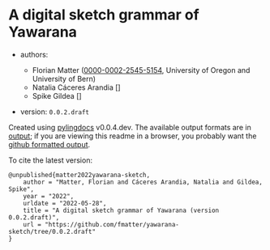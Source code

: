 # A digital sketch grammar of Yawarana

* authors:
  * Florian Matter ([0000-0002-2545-5154](https://orcid.org/0000-0002-2545-5154), University of Oregon and University of Bern)
  * Natalia Cáceres Arandia []
  * Spike Gildea []

* version: `0.0.2.draft`

Created using [pylingdocs](https://github.com/fmatter/pylingdocs/) v0.0.4.dev.
The available output formats are in [output](./output); if you are viewing this readme
in a browser, you probably want the [github formatted output](./output/github).

To cite the latest version:

```
@unpublished{matter2022yawarana-sketch,
    author = "Matter, Florian and Cáceres Arandia, Natalia and Gildea, Spike",
    year = "2022",
    urldate = "2022-05-28",
    title = "A digital sketch grammar of Yawarana (version 0.0.2.draft)",
    url = "https://github.com/fmatter/yawarana-sketch/tree/0.0.2.draft"
}
```